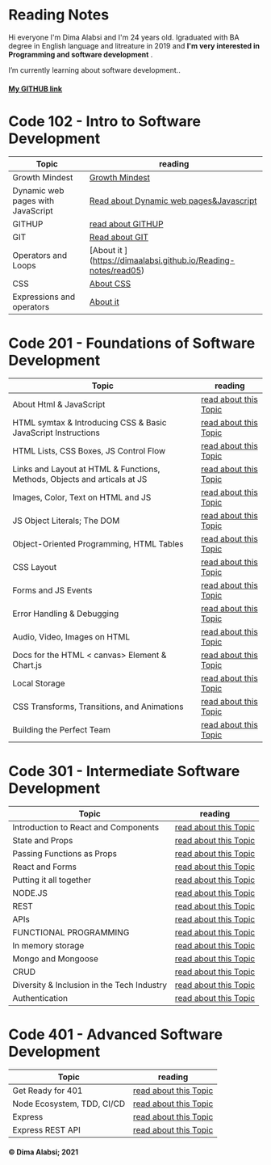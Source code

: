 # Reading Notes

Hi everyone I'm Dima Alabsi and I'm 24 years old. Igraduated with BA degree in English language and litreature in 2019 and **I'm very interested in Programming and software development** .

  I’m currently learning about software development..

#### [My GITHUB link](https://github.com/DimaAlabsi)


# Code 102 - Intro to Software Development

| Topic    | reading |
| ----------- | ----------- |
| Growth Mindest   | [Growth Mindest](https://dimaalabsi.github.io/Reading-notes/growth%20mindest)       |
|   Dynamic web pages with JavaScript      | [ Read about Dynamic web pages&Javascript](https://dimaalabsi.github.io/Reading-notes/read44  )
|GITHUP| [read about GITHUP](https://dimaalabsi.github.io/Reading-notes/read01) |
|GIT|[Read about GIT](https://dimaalabsi.github.io/Reading-notes/read02)|
  |Operators and Loops|[About it ] (<https://dimaalabsi.github.io/Reading-notes/read05>)|
 |CSS |[About CSS](https://dimaalabsi.github.io/Reading-notes/read6)|
 |Expressions and operators|[About it](https://dimaalabsi.github.io/Reading-notes/read7)|
  
# Code 201 - Foundations of Software Development

   | Topic    | reading |
| ----------- | ----------- |
|About Html & JavaScript|[read about this Topic](https://dimaalabsi.github.io/Reading-notes/class01)|
|  HTML symtax & Introducing CSS & Basic JavaScript Instructions|[read about this Topic](https://dimaalabsi.github.io/Reading-notes/class02)|
| HTML Lists, CSS Boxes, JS Control Flow|[read about this Topic](https://dimaalabsi.github.io/Reading-notes/class03) |
|Links and Layout at HTML & Functions, Methods, Objects and articals at JS | [read about this Topic](https://dimaalabsi.github.io/Reading-notes/class04) |
| Images, Color, Text on HTML and JS|[read about this Topic](https://dimaalabsi.github.io/Reading-notes/class05)|
| JS Object Literals; The DOM|[read about this Topic](https://dimaalabsi.github.io/Reading-notes/class06)|
| Object-Oriented Programming, HTML Tables  |[read about this Topic](https://dimaalabsi.github.io/Reading-notes/class07)|
| CSS Layout|[read about this Topic](https://dimaalabsi.github.io/Reading-notes/class08)|
|  Forms and JS Events|[read about this Topic](https://dimaalabsi.github.io/Reading-notes/class09)|
|Error Handling & Debugging |[read about this Topic](https://dimaalabsi.github.io/Reading-notes/class10) |
| Audio, Video, Images on HTML|[read about this Topic](https://dimaalabsi.github.io/Reading-notes/class11) |
|Docs for the HTML < canvas> Element & Chart.js|[read about this Topic](https://dimaalabsi.github.io/Reading-notes/class12) |
|Local Storage|[read about this Topic](https://dimaalabsi.github.io/Reading-notes/class13) |
| CSS Transforms, Transitions, and Animations|[read about this Topic](https://dimaalabsi.github.io/Reading-notes/class13) |
|Building the Perfect Team|[read about this Topic](https://dimaalabsi.github.io/Reading-notes/class14b) |

# Code 301 - Intermediate Software Development


 | Topic    | reading |
| ----------- | ----------- |
|Introduction to React and Components|[read about this Topic](https://dimaalabsi.github.io/Reading-notes/read1) |
| State and Props | [read about this Topic](https://dimaalabsi.github.io/Reading-notes/read2) |
| Passing Functions as Props |[read about this Topic](https://dimaalabsi.github.io/Reading-notes/read3) |
|React and Forms |[read about this Topic](https://dimaalabsi.github.io/Reading-notes/read4) |
| Putting it all together |[read about this Topic](https://dimaalabsi.github.io/Reading-notes/read5) |
| NODE.JS |[read about this Topic](https://dimaalabsi.github.io/Reading-notes/read6) |
| REST|[read about this Topic](https://dimaalabsi.github.io/Reading-notes/read7)|
| APIs|[read about this Topic](https://dimaalabsi.github.io/Reading-notes/read8)|
| FUNCTIONAL PROGRAMMING|[read about this Topic](https://dimaalabsi.github.io/Reading-notes/read9)|
|In memory storage|[read about this Topic](https://dimaalabsi.github.io/Reading-notes/read.10)|
|Mongo and Mongoose|[read about this Topic](https://dimaalabsi.github.io/Reading-notes/read11)|
|CRUD|[read about this Topic](https://dimaalabsi.github.io/Reading-notes/read.12)|
|Diversity & Inclusion in the Tech Industry|[read about this Topic](https://dimaalabsi.github.io/Reading-notes/read.13)|
|Authentication|[read about this Topic](https://dimaalabsi.github.io/Reading-notes/read.14)|



# Code 401 - Advanced Software Development

| Topic    | reading |
| ----------- | ----------- |
|Get Ready for 401|[read about this Topic](https://dimaalabsi.github.io/Reading-notes/prep401)|
|Node Ecosystem, TDD, CI/CD|[read about this Topic](https://dimaalabsi.github.io/Reading-notes/read401)|
|Express|[read about this Topic](https://dimaalabsi.github.io/Reading-notes/read402)|
| Express REST API|[read about this Topic](https://dimaalabsi.github.io/Reading-notes/read403)|



#### &copy; Dima Alabsi; 2021
